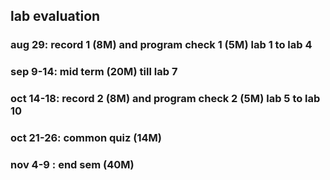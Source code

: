 
## lab evaluation 

### aug 29: record 1 (8M) and program check 1 (5M) lab 1 to lab 4 
### sep 9-14: mid term (20M) till lab 7
### oct 14-18: record 2 (8M) and program check 2 (5M) lab 5 to lab 10
### oct 21-26: common quiz (14M)
### nov 4-9 : end sem (40M)
